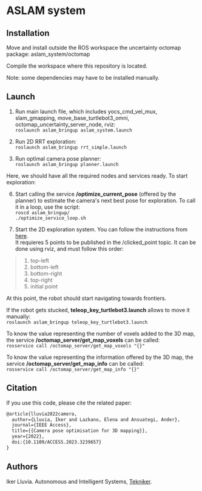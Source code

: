 # ASLAM system

## Installation

Move and install outside the ROS workspace the uncertainty octomap package: aslam_system/octomap

Compile the workspace where this repository is located.

Note: some dependencies may have to be installed manually.

## Launch
1. Run main launch file, which includes yocs_cmd_vel_mux, slam_gmapping, move_base_turtlebot3_omni, octomap_uncertainty_server_node, rviz:\
`roslaunch aslam_bringup aslam_system.launch`

2. Run 2D RRT exploration:\
`roslaunch aslam_bringup rrt_simple.launch`

3. Run optimal camera pose planner:\
`roslaunch aslam_bringup planner.launch`

Here, we should have all the required nodes and services ready. To start exploration:

6. Start calling the service **/optimize_current_pose** (offered by the planner) to estimate the camera's next best pose for exploration. To call it in a loop, use the script:\
`roscd aslam_bringup/`\
`./optimize_service_loop.sh`

7. Start the 2D exploration system. You can follow the instructions from [here](https://wiki.ros.org/rrt_exploration/Tutorials/singleRobot#Start_Exploration).\
It requieres 5 points to be published in the /clicked_point topic. It can be done using rviz, and must follow this order:

> 1. top-left
> 2. bottom-left
> 3. bottom-right
> 4. top-right
> 5. initial point

At this point, the robot should start navigating towards frontiers.

If the robot gets stucked, **teleop_key_turtlebot3.launch** allows to move it manually:\
`roslaunch aslam_bringup teleop_key_turtlebot3.launch`

To know the value representing the number of voxels added to the 3D map, the service **/octomap_server/get_map_voxels** can be called:\
`rosservice call /octomap_server/get_map_voxels "{}"`

To know the value representing the information offered by the 3D map, the service **/octomap_server/get_map_info** can be called:\
`rosservice call /octomap_server/get_map_info "{}"`

## Citation

If you use this code, please cite the related paper:

```latex
@article{lluvia2022camera,
  author={Lluvia, Iker and Lazkano, Elena and Ansuategi, Ander},
  journal={IEEE Access},
  title={{Camera pose optimisation for 3D mapping}},
  year={2022},
  doi:{10.1109/ACCESS.2023.3239657}
}
```

## Authors

Iker Lluvia. Autonomous and Intelligent Systems, [Tekniker](https://www.tekniker.es/es).
